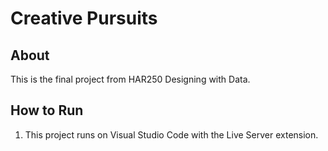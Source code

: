# Creative Pursuits
## About
This is the final project from HAR250 Designing with Data. 
## How to Run
1. This project runs on Visual Studio Code with the Live Server extension. 
